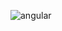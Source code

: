 

![angular](https://user-images.githubusercontent.com/65791804/141026875-8e9c0727-ed0e-4701-8530-8394644ef3a8.gif)
